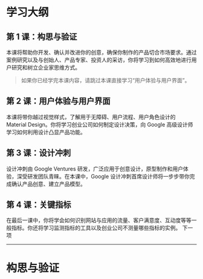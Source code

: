 # 学习大纲
## 第 1 课：构思与验证
本课将帮助你开发、确认并改进你的创意，确保你制作的产品切合市场要求。通过案例研究以及与创始人、产品专家、投资人的采访，你将学习到如何高效地进行用户研究和树立企业家思维方式。

> 如果你已经学完本课内容，请跳过本课直接学习“用户体验与用户界面”。

## 第 2 课：用户体验与用户界面
本课将带你越过视觉样式，了解用于无障碍、用户流程、用户角色设计的 Material Design。你将学习创业公司如何制定设计决策，向 Google 高级设计师学习如何利用设计凸显产品功能。

## 第 3 课：设计冲刺
设计冲刺由 Google Ventures 研发，广泛应用于创意设计，原型制作和用户体验，深受研发团队青睐。在本课中，Google 设计冲刺首席设计师将一步步带你完成确认产品创意、建立产品模型。

## 第 4 课：关键指标
在最后一课中，你将学会如何识别网站与应用的流量、客户满意度、互动度等等一般指标。你还将学习监测指标的工具以及创业公司不测量哪些指标的实例。
下一项

---

# 构思与验证

